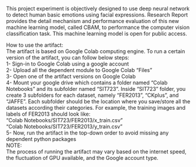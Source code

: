 This project experiment is objectively designed to use deep neural network to detect human basic emotions using facial expressions. Research Report provides the detail mechanism and performance evaluation of this new machine learning model, called CBAM, to performance the computer vision classification task. This machine learning model is open for public access. 

How to use the artifact: </br>
The artifact is based on Google Colab computing engine. To run a certain version of the artifact, you can follow below steps: </br>
1-	Sign-in to Google Colab using a google account</br>
2-	Upload all the dependent module to Google Colab “Files”</br>
3-	Open one of the artifact versions on Google Colab</br>
4-	Mount your google drive which contains a folder named “Colab Notebooks” and its subfolder named “SIT723”. Inside “SIT723” folder, you create 3 subfolders for each dataset, namely “FER2013”, “CKplus”, and “JAFFE”. Each subfolder should be the location where you save/store all the datasets according their categories.
For example, the training images and labels of FER2013 should look like:</br>
“Colab Notebooks/SIT723/FER2013/x_train.csv”</br>
“Colab Notebooks/SIT723/FER2013/y_train.csv”</br>
5-	Now, run the artifact in the top-down order to avoid missing any dependent python packages</br>
NOTE:</br>
The process of running the artifact may vary based on the internet speed, the fluctuation of GPU available, and the Google account type.
